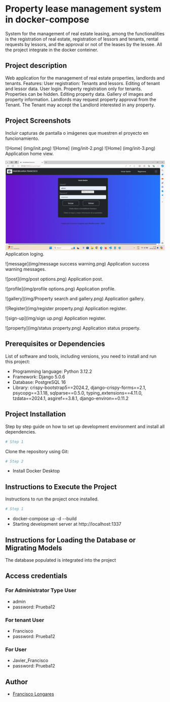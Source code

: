 # Property lease management system in docker-compose

System for the management of real estate leasing, among the functionalities is the registration of real estate, registration of lessors and tenants, rental requests by lessors, and the approval or not of the leases by the lessee. All the project integrate in the docker conteiner.

## Project description

Web application for the management of real estate properties, landlords and tenants. Features: User registration: Tenants and lessors. Editing of tenant and lessor data. User login. Property registration only for tenants. Properties can be hidden. Editing property data. Gallery of images and property information. Landlords may request property approval from the Tenant. The Tenant may accept the Landlord interested in any property.

## Project Screenshots

Incluir capturas de pantalla o imágenes que muestren el proyecto en funcionamiento.

![Home] (img/init.png)
![Home] (img/init-2.png)
![Home] (img/init-3.png)
Application home view.

![Log](img/loging.png)
Application loging.

![message](img/message success warning.png)
Application success warning messages.

![post](img/post options.png)
Application post.

![profile](img/profile options.png)
Application profile.

![gallery](img/Property search and gallery.png)
Application gallery.

![Register](img/register property.png)
Application register.

![sign-up](img/sign up.png)
Application register.

![property](img/status property.png)
Application status property.

## Prerequisites or Dependencies

List of software and tools, including versions, you need to install and run this project:

- Programming language: Python 3.12.2
- Framework: Django 5.0.6
- Database: PostgreSQL 16
- Library: crispy-bootstrap5==2024.2, django-crispy-forms==2.1, psycopg==3.1.18, sqlparse==0.5.0, typing_extensions==4.11.0, tzdata==2024.1, asgiref==3.8.1, django-environ==0.11.2

## Project Installation

Step by step guide on how to set up development environment and install all dependencies.

```bash
# Step 1
```
Clone the repository using Git:

```bash
# Step 2
```
- Install Docker Desktop

## Instructions to Execute the Project

Instructions to run the project once installed.

```bash
# Step 1
```
- docker-compose up -d --build
- Starting development server at http://localhost:1337

## Instructions for Loading the Database or Migrating Models

The database populated is integrated into the project 

## Access credentials

### For Administrator Type User

- admin
- password: Prueba12

### For tenant User

- Francisco
- password: Prueba12

### For User

- Javier_Francisco
- password: Prueba12

## Author

- [Francisco Longares](https://github.com/longaresf/Django_docker_gunicorn_real_state)
